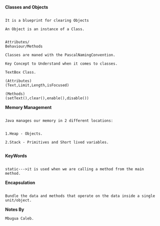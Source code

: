 **Classes and Objects**

```aidl

It is a blueprint for clearing Objects

An Object is an instance of a Class.


Attributes/
Behaviour/Methods

Classes are maned with the PascalNamingConvention.

Key Concept to Understand when it comes to classes.

TextBox Class.

(Attributes)
(Text,Limit,Length,isFocused)

(Methods)
(setText(),clear(),enable(),disable())

```


**Memory Management**

```aidl

Java manages our memory in 2 different locations:


1.Heap - Objects.

2.Stack - Primitives and Short lived variables.


```
**KeyWords**

```aidl

static--->it is used when we are calling a method from the main
method.
```
**Encapsulation**

```aidl

Bundle the data and methods that operate on the data inside a single unit/object.

```
**Notes By**

```aidl
Mbugua Caleb.

```

